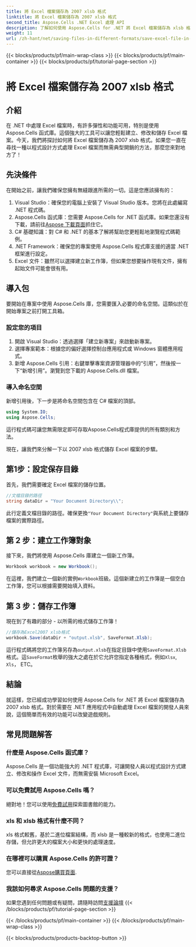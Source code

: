 ```yaml
---
title: 將 Excel 檔案儲存為 2007 xlsb 格式
linktitle: 將 Excel 檔案儲存為 2007 xlsb 格式
second_title: Aspose.Cells .NET Excel 處理 API
description: 了解如何使用 Aspose.Cells for .NET 將 Excel 檔案儲存為 xlsb 格式！帶有實際範例的分步指南等著您。
weight: 11
url: /zh-hant/net/saving-files-in-different-formats/save-excel-file-in-2007-xlsb-format/
---
```


{{< blocks/products/pf/main-wrap-class >}}
{{< blocks/products/pf/main-container >}}
{{< blocks/products/pf/tutorial-page-section >}}

# 將 Excel 檔案儲存為 2007 xlsb 格式

## 介紹
在 .NET 中處理 Excel 檔案時，有許多彈性和功能可用，特別是使用 Aspose.Cells 函式庫。這個強大的工具可以讓您輕鬆建立、修改和儲存 Excel 檔案。今天，我們將探討如何將 Excel 檔案儲存為 2007 xlsb 格式。如果您一直在尋找一種以程式設計方式處理 Excel 檔案而無需典型開銷的方法，那麼您來對地方了！ 
## 先決條件
在開始之前，讓我們確保您擁有無縫跟進所需的一切。這是您應該擁有的：
1. Visual Studio：確保您的電腦上安裝了 Visual Studio 版本。您將在此處編寫 .NET 程式碼。 
2.  Aspose.Cells 函式庫：您需要 Aspose.Cells for .NET 函式庫。如果您還沒有下載，請前往[Aspose 下載頁面](https://releases.aspose.com/cells/net/)抓住它。 
3. C# 基礎知識：對 C# 和 .NET 的基本了解將幫助您更輕鬆地瀏覽程式碼範例。
4. .NET Framework：確保您的專案使用 Aspose.Cells 程式庫支援的適當 .NET 框架進行設定。
5. Excel 文件：雖然可以選擇建立新工作簿，但如果您想要操作現有文件，擁有起始文件可能會很有用。
## 導入包
要開始在專案中使用 Aspose.Cells 庫，您需要匯入必要的命名空間。這類似於在開始專案之前打開工具箱。
### 設定您的項目
1. 開啟 Visual Studio：透過選擇「建立新專案」來啟動新專案。 
2. 選擇專案範本：根據您的偏好選擇控制台應用程式或 Windows 窗體應用程式。
3. 新增 Aspose.Cells 引用：右鍵單擊專案資源管理器中的“引用”，然後按一下“新增引用”。瀏覽到您下載的 Aspose.Cells.dll 檔案。
### 導入命名空間
新增引用後，下一步是將命名空間包含在 C# 檔案的頂部。
```csharp
using System.IO;
using Aspose.Cells;
```
這行程式碼可讓您無需限定即可存取Aspose.Cells程式庫提供的所有類別和方法。

現在，讓我們來分解一下以 2007 xlsb 格式儲存 Excel 檔案的步驟。
## 第1步：設定保存目錄
首先，我們需要確定 Excel 檔案的儲存位置。

```csharp
//文檔目錄的路徑
string dataDir = "Your Document Directory\\";
```
此行定義文檔目錄的路徑。確保更換`"Your Document Directory"`與系統上要儲存檔案的實際路徑。
## 第 2 步：建立工作簿對象
接下來，我們將使用 Aspose.Cells 庫建立一個新工作簿。

```csharp
Workbook workbook = new Workbook();
```
在這裡，我們建立一個新的實例`Workbook`班級。這個新建立的工作簿是一個空白工作簿，您可以根據需要開始填入資料。
## 第 3 步：儲存工作簿
現在到了有趣的部分 - 以所需的格式儲存工作簿！
```csharp
//儲存為Excel2007 xlsb格式
workbook.Save(dataDir + "output.xlsb", SaveFormat.Xlsb);
```
這行程式碼將您的工作簿另存為`output.xlsb`在指定目錄中使用`SaveFormat.Xlsb`格式。這`SaveFormat`枚舉的強大之處在於它允許您指定各種格式，例如`Xlsx`, `Xls`， ETC。
## 結論
就這樣，您已經成功學習如何使用 Aspose.Cells for .NET 將 Excel 檔案儲存為 2007 xlsb 格式。對於需要在 .NET 應用程式中自動處理 Excel 檔案的開發人員來說，這個簡單而有效的功能可以改變遊戲規則。

## 常見問題解答
### 什麼是 Aspose.Cells 函式庫？
Aspose.Cells 是一個功能強大的 .NET 程式庫，可讓開發人員以程式設計方式建立、修改和操作 Excel 文件，而無需安裝 Microsoft Excel。
### 可以免費試用 Aspose.Cells 嗎？
絕對地！您可以使用[免費試用](https://releases.aspose.com/)探索圖書館的能力。
### xls 和 xlsb 格式有什麼不同？
xls 格式較舊，基於二進位檔案結構，而 xlsb 是一種較新的格式，也使用二進位存儲，但允許更大的檔案大小和更快的處理速度。
### 在哪裡可以購買 Aspose.Cells 的許可證？
您可以直接從[Aspose購買頁面](https://purchase.aspose.com/buy).
### 我該如何尋求 Aspose.Cells 問題的支援？
如果您遇到任何問題或有疑問，請隨時訪問[支援論壇](https://forum.aspose.com/c/cells/9)
{{< /blocks/products/pf/tutorial-page-section >}}

{{< /blocks/products/pf/main-container >}}
{{< /blocks/products/pf/main-wrap-class >}}

{{< blocks/products/products-backtop-button >}}
